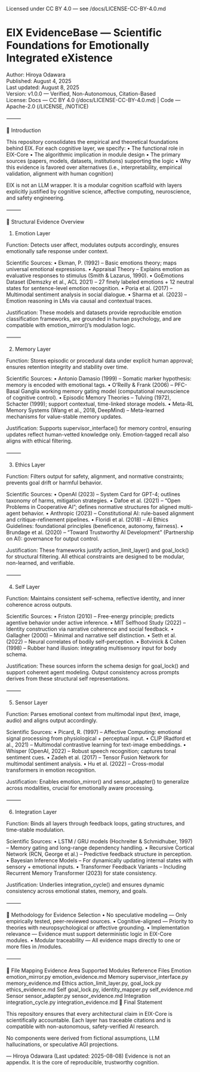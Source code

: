 Licensed under CC BY 4.0 — see /docs/LICENSE-CC-BY-4.0.md
# EIX EvidenceBase — Scientific Foundations for Emotionally Integrated eXistence

Author: Hiroya Odawara  
Published: August 4, 2025  
Last updated: August 8, 2025  
Version: v1.0.0 — Verified, Non-Autonomous, Citation-Based  
License: Docs — CC BY 4.0 (/docs/LICENSE-CC-BY-4.0.md) | Code — Apache-2.0 (/LICENSE, /NOTICE)

⸻

🧠 Introduction

This repository consolidates the empirical and theoretical foundations behind EIX. For each cognitive layer, we specify:
	•	The functional role in EIX-Core
	•	The algorithmic implication in module design
	•	The primary sources (papers, models, datasets, institutions) supporting the logic
	•	Why this evidence is favored over alternatives (i.e., interpretability, empirical validation, alignment with human cognition)

EIX is not an LLM wrapper. It is a modular cognition scaffold with layers explicitly justified by cognitive science, affective computing, neuroscience, and safety engineering.

⸻

🧩 Structural Evidence Overview

1. Emotion Layer

Function: Detects user affect, modulates outputs accordingly, ensures emotionally safe response under context.

Scientific Sources:
	•	Ekman, P. (1992) – Basic emotions theory; maps universal emotional expressions.
	•	Appraisal Theory – Explains emotion as evaluative responses to stimulus (Smith & Lazarus, 1990).
	•	GoEmotions Dataset (Demszky et al., ACL 2021) – 27 finely labeled emotions + 12 neutral states for sentence-level emotion recognition.
	•	Poria et al. (2017) – Multimodal sentiment analysis in social dialogue.
	•	Sharma et al. (2023) – Emotion reasoning in LMs via causal and contextual traces.

Justification: These models and datasets provide reproducible emotion classification frameworks, are grounded in human psychology, and are compatible with emotion_mirror()’s modulation logic.

⸻

2. Memory Layer

Function: Stores episodic or procedural data under explicit human approval; ensures retention integrity and stability over time.

Scientific Sources:
	•	Antonio Damasio (1999) – Somatic marker hypothesis: memory is encoded with emotional tags.
	•	O’Reilly & Frank (2006) – PFC-Basal Ganglia working memory gating model (computational neuroscience of cognitive control).
	•	Episodic Memory Theories – Tulving (1972), Schacter (1999); support contextual, time-linked storage models.
	•	Meta-RL Memory Systems (Wang et al., 2018, DeepMind) – Meta-learned mechanisms for value-stable memory updates.

Justification: Supports supervisor_interface() for memory control, ensuring updates reflect human-vetted knowledge only. Emotion-tagged recall also aligns with ethical filtering.

⸻

3. Ethics Layer

Function: Filters output for safety, alignment, and normative constraints; prevents goal drift or harmful behavior.

Scientific Sources:
	•	OpenAI (2023) – System Card for GPT-4; outlines taxonomy of harms, mitigation strategies.
	•	Dafoe et al. (2021) – “Open Problems in Cooperative AI”; defines normative structures for aligned multi-agent behavior.
	•	Anthropic (2023) – Constitutional AI: rule-based alignment and critique-refinement pipelines.
	•	Floridi et al. (2018) – AI Ethics Guidelines: foundational principles (beneficence, autonomy, fairness).
	•	Brundage et al. (2020) – “Toward Trustworthy AI Development” (Partnership on AI): governance for output control.

Justification: These frameworks justify action_limit_layer() and goal_lock() for structural filtering. All ethical constraints are designed to be modular, non-learned, and verifiable.

⸻

4. Self Layer

Function: Maintains consistent self-schema, reflective identity, and inner coherence across outputs.

Scientific Sources:
	•	Friston (2010) – Free-energy principle; predicts agentive behavior under active inference.
	•	MIT Selfhood Study (2022) – Identity construction via narrative coherence and social feedback.
	•	Gallagher (2000) – Minimal and narrative self distinction.
	•	Seth et al. (2022) – Neural correlates of bodily self-perception.
	•	Botvinick & Cohen (1998) – Rubber hand illusion: integrating multisensory input for body schema.

Justification: These sources inform the schema design for goal_lock() and support coherent agent modeling. Output consistency across prompts derives from these structural self representations.

⸻

5. Sensor Layer

Function: Parses emotional context from multimodal input (text, image, audio) and aligns output accordingly.

Scientific Sources:
	•	Picard, R. (1997) – Affective Computing: emotional signal processing from physiological + perceptual input.
	•	CLIP (Radford et al., 2021) – Multimodal contrastive learning for text-image embeddings.
	•	Whisper (OpenAI, 2022) – Robust speech recognition; captures tonal sentiment cues.
	•	Zadeh et al. (2017) – Tensor Fusion Network for multimodal sentiment analysis.
	•	Hu et al. (2022) – Cross-modal transformers in emotion recognition.

Justification: Enables emotion_mirror() and sensor_adapter() to generalize across modalities, crucial for emotionally aware processing.

⸻

6. Integration Layer

Function: Binds all layers through feedback loops, gating structures, and time-stable modulation.

Scientific Sources:
	•	LSTM / GRU models (Hochreiter & Schmidhuber, 1997) – Memory gating and long-range dependency handling.
	•	Recursive Cortical Network (RCN, George et al.) – Predictive feedback structure in perception.
	•	Bayesian Inference Models – For dynamically updating internal states with sensory + emotional inputs.
	•	Transformer Feedback Variants – Including Recurrent Memory Transformer (2023) for state consistency.

Justification: Underlies integration_cycle() and ensures dynamic consistency across emotional states, memory, and goals.

⸻

🧪 Methodology for Evidence Selection
	•	No speculative modeling — Only empirically tested, peer-reviewed sources.
	•	Cognitive-aligned — Priority to theories with neuropsychological or affective grounding.
	•	Implementation relevance — Evidence must support deterministic logic in EIX-Core modules.
	•	Modular traceability — All evidence maps directly to one or more files in /modules.

⸻

📂 File Mapping
Evidence Area
Supported Modules
Reference Files
Emotion
emotion_mirror.py
emotion_evidence.md
Memory
supervisor_interface.py
memory_evidence.md
Ethics
action_limit_layer.py, goal_lock.py
ethics_evidence.md
Self
goal_lock.py, identity_mapper.py
self_evidence.md
Sensor
sensor_adapter.py
sensor_evidence.md
Integration
integration_cycle.py
integration_evidence.md
🔐 Final Statement

This repository ensures that every architectural claim in EIX-Core is scientifically accountable. Each layer has traceable citations and is compatible with non-autonomous, safety-verified AI research.

No components were derived from fictional assumptions, LLM hallucinations, or speculative AGI projections.

— Hiroya Odawara (Last updated: 2025-08-08)
Evidence is not an appendix. It is the core of reproducible, trustworthy cognition.
